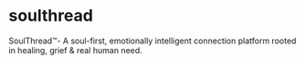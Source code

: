# soulthread
SoulThread™- A soul-first, emotionally intelligent connection platform rooted in healing, grief &amp; real human need.
